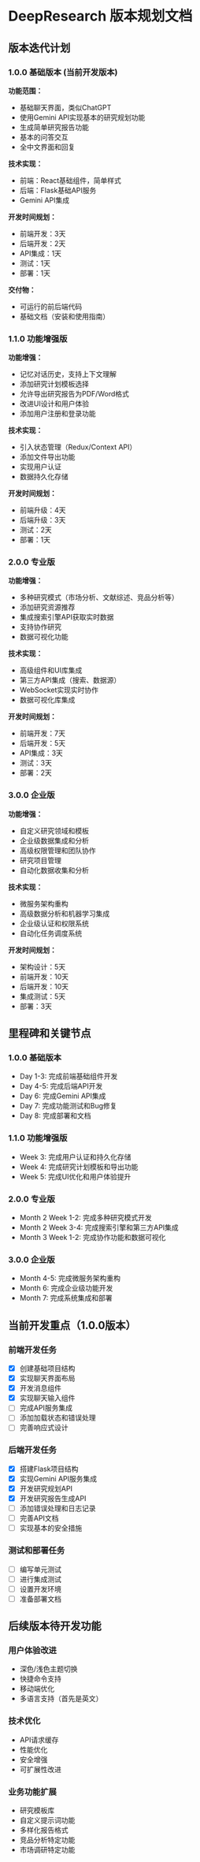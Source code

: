 # DeepResearch 版本规划文档

## 版本迭代计划

### 1.0.0 基础版本 (当前开发版本)

**功能范围：**
- 基础聊天界面，类似ChatGPT
- 使用Gemini API实现基本的研究规划功能
- 生成简单研究报告功能
- 基本的问答交互
- 全中文界面和回复

**技术实现：**
- 前端：React基础组件，简单样式
- 后端：Flask基础API服务
- Gemini API集成

**开发时间规划：**
- 前端开发：3天
- 后端开发：2天
- API集成：1天
- 测试：1天
- 部署：1天

**交付物：**
- 可运行的前后端代码
- 基础文档（安装和使用指南）

### 1.1.0 功能增强版

**功能增强：**
- 记忆对话历史，支持上下文理解
- 添加研究计划模板选择
- 允许导出研究报告为PDF/Word格式
- 改进UI设计和用户体验
- 添加用户注册和登录功能

**技术实现：**
- 引入状态管理（Redux/Context API）
- 添加文件导出功能
- 实现用户认证
- 数据持久化存储

**开发时间规划：**
- 前端升级：4天
- 后端升级：3天
- 测试：2天
- 部署：1天

### 2.0.0 专业版

**功能增强：**
- 多种研究模式（市场分析、文献综述、竞品分析等）
- 添加研究资源推荐
- 集成搜索引擎API获取实时数据
- 支持协作研究
- 数据可视化功能

**技术实现：**
- 高级组件和UI库集成
- 第三方API集成（搜索、数据源）
- WebSocket实现实时协作
- 数据可视化库集成

**开发时间规划：**
- 前端开发：7天
- 后端开发：5天
- API集成：3天
- 测试：3天
- 部署：2天

### 3.0.0 企业版

**功能增强：**
- 自定义研究领域和模板
- 企业级数据集成和分析
- 高级权限管理和团队协作
- 研究项目管理
- 自动化数据收集和分析

**技术实现：**
- 微服务架构重构
- 高级数据分析和机器学习集成
- 企业级认证和权限系统
- 自动化任务调度系统

**开发时间规划：**
- 架构设计：5天
- 前端开发：10天
- 后端开发：10天
- 集成测试：5天
- 部署：3天

## 里程碑和关键节点

### 1.0.0 基础版本
- Day 1-3: 完成前端基础组件开发
- Day 4-5: 完成后端API开发
- Day 6: 完成Gemini API集成
- Day 7: 完成功能测试和Bug修复
- Day 8: 完成部署和文档

### 1.1.0 功能增强版
- Week 3: 完成用户认证和持久化存储
- Week 4: 完成研究计划模板和导出功能
- Week 5: 完成UI优化和用户体验提升

### 2.0.0 专业版
- Month 2 Week 1-2: 完成多种研究模式开发
- Month 2 Week 3-4: 完成搜索引擎和第三方API集成
- Month 3 Week 1-2: 完成协作功能和数据可视化

### 3.0.0 企业版
- Month 4-5: 完成微服务架构重构
- Month 6: 完成企业级功能开发
- Month 7: 完成系统集成和部署

## 当前开发重点（1.0.0版本）

### 前端开发任务
- [x] 创建基础项目结构
- [x] 实现聊天界面布局
- [x] 开发消息组件
- [x] 实现聊天输入组件
- [ ] 完成API服务集成
- [ ] 添加加载状态和错误处理
- [ ] 完善响应式设计

### 后端开发任务
- [x] 搭建Flask项目结构
- [x] 实现Gemini API服务集成
- [x] 开发研究规划API
- [x] 开发研究报告生成API
- [ ] 添加错误处理和日志记录
- [ ] 完善API文档
- [ ] 实现基本的安全措施

### 测试和部署任务
- [ ] 编写单元测试
- [ ] 进行集成测试
- [ ] 设置开发环境
- [ ] 准备部署文档

## 后续版本待开发功能

### 用户体验改进
- 深色/浅色主题切换
- 快捷命令支持
- 移动端优化
- 多语言支持（首先是英文）

### 技术优化
- API请求缓存
- 性能优化
- 安全增强
- 可扩展性改进

### 业务功能扩展
- 研究模板库
- 自定义提示词功能
- 多样化报告格式
- 竞品分析特定功能
- 市场调研特定功能
